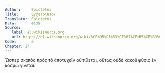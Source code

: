 ```yaml
---
Author:     Epictetus  
Title:      Εγχειρίδιον  
Translator: Epictetus  
Date:       0135  
Source:
   label: el.wikisource.org
   url: https://el.wikisource.org/wiki/%CE%95%CE%B3%CF%87%CE%B5%CE%B9%CF%81%CE%AF%CE%B4%CE%B9%CE%BF%CE%BD 
Code:       e  
Chapter: 27
---
```


Ὡσπερ σκοπὸς πρὸς τὸ ἀποτυχεῖν οὐ τίθεται, οὕτως οὐδὲ κακοῦ φύσις ἐν κόσμῳ
γίνεται.



